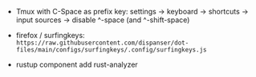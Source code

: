 - Tmux with C-Space as prefix key: settings -> keyboard -> shortcuts -> input sources -> disable ^-space (and ^-shift-space)

- firefox / surfingkeys: `https://raw.githubusercontent.com/dispanser/dot-files/main/configs/surfingkeys/.config/surfingkeys.js`
- rustup component add rust-analyzer
